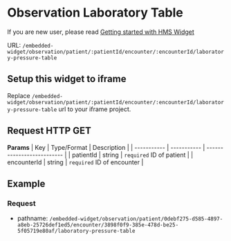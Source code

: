 # Observation Laboratory Table

If you are new user, please read [Getting started with HMS Widget](/embedded-widget?widget=get-started)


URL: `/embedded-widget/observation/patient/:patientId/encounter/:encounterId/laboratory-pressure-table`

## Setup this widget to iframe
Replace `/embedded-widget/observation/patient/:patientId/encounter/:encounterId/laboratory-pressure-table` url to your iframe project.

## Request HTTP GET
**Params**
| Key         | Type/Format | Description                |
| ----------- | ----------- | -------------------------- |
| patientId   | string      | `required` ID of patient   |
| encounterId | string      | `required` ID of encounter |

## Example

### Request
 - pathname: `/embedded-widget/observation/patient/0debf275-d585-4897-a8eb-25726def1ed5/encounter/3898f0f9-385e-478d-be25-5f05719e80af/laboratory-pressure-table` 


